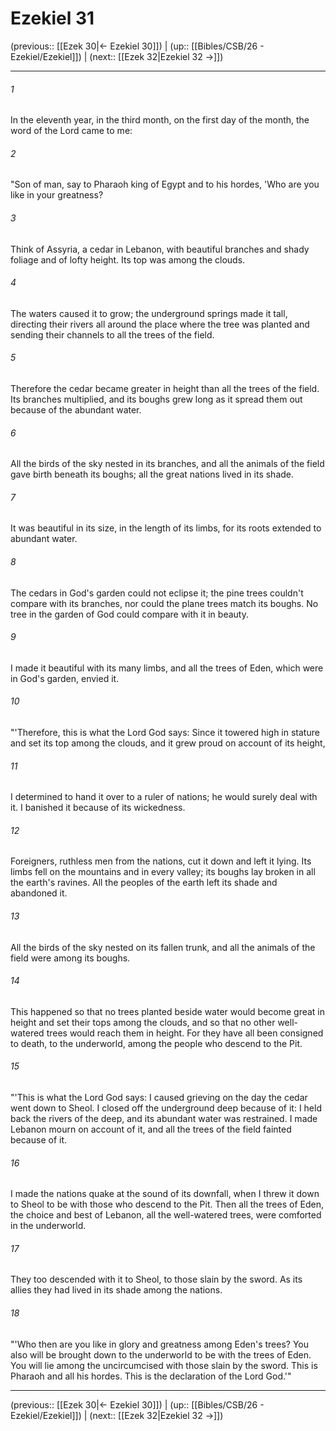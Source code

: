 # Ezekiel 31

(previous:: [[Ezek 30|← Ezekiel 30]]) | (up:: [[Bibles/CSB/26 - Ezekiel/Ezekiel]]) | (next:: [[Ezek 32|Ezekiel 32 →]])

***


###### 1 
In the eleventh year, in the third month, on the first day of the month, the word of the Lord came to me: 

###### 2 
"Son of man, say to Pharaoh king of Egypt and to his hordes, 'Who are you like in your greatness? 

###### 3 
Think of Assyria, a cedar in Lebanon, with beautiful branches and shady foliage and of lofty height. Its top was among the clouds. 

###### 4 
The waters caused it to grow; the underground springs made it tall, directing their rivers all around the place where the tree was planted and sending their channels to all the trees of the field. 

###### 5 
Therefore the cedar became greater in height than all the trees of the field. Its branches multiplied, and its boughs grew long as it spread them out because of the abundant water. 

###### 6 
All the birds of the sky nested in its branches, and all the animals of the field gave birth beneath its boughs; all the great nations lived in its shade. 

###### 7 
It was beautiful in its size, in the length of its limbs, for its roots extended to abundant water. 

###### 8 
The cedars in God's garden could not eclipse it; the pine trees couldn't compare with its branches, nor could the plane trees match its boughs. No tree in the garden of God could compare with it in beauty. 

###### 9 
I made it beautiful with its many limbs, and all the trees of Eden, which were in God's garden, envied it. 

###### 10 
"'Therefore, this is what the Lord God says: Since it towered high in stature and set its top among the clouds, and it grew proud on account of its height, 

###### 11 
I determined to hand it over to a ruler of nations; he would surely deal with it. I banished it because of its wickedness. 

###### 12 
Foreigners, ruthless men from the nations, cut it down and left it lying. Its limbs fell on the mountains and in every valley; its boughs lay broken in all the earth's ravines. All the peoples of the earth left its shade and abandoned it. 

###### 13 
All the birds of the sky nested on its fallen trunk, and all the animals of the field were among its boughs. 

###### 14 
This happened so that no trees planted beside water would become great in height and set their tops among the clouds, and so that no other well-watered trees would reach them in height. For they have all been consigned to death, to the underworld, among the people who descend to the Pit. 

###### 15 
"'This is what the Lord God says: I caused grieving on the day the cedar went down to Sheol. I closed off the underground deep because of it: I held back the rivers of the deep, and its abundant water was restrained. I made Lebanon mourn on account of it, and all the trees of the field fainted because of it. 

###### 16 
I made the nations quake at the sound of its downfall, when I threw it down to Sheol to be with those who descend to the Pit. Then all the trees of Eden, the choice and best of Lebanon, all the well-watered trees, were comforted in the underworld. 

###### 17 
They too descended with it to Sheol, to those slain by the sword. As its allies they had lived in its shade among the nations. 

###### 18 
"'Who then are you like in glory and greatness among Eden's trees? You also will be brought down to the underworld to be with the trees of Eden. You will lie among the uncircumcised with those slain by the sword. This is Pharaoh and all his hordes. This is the declaration of the Lord God.'"

***

(previous:: [[Ezek 30|← Ezekiel 30]]) | (up:: [[Bibles/CSB/26 - Ezekiel/Ezekiel]]) | (next:: [[Ezek 32|Ezekiel 32 →]])
